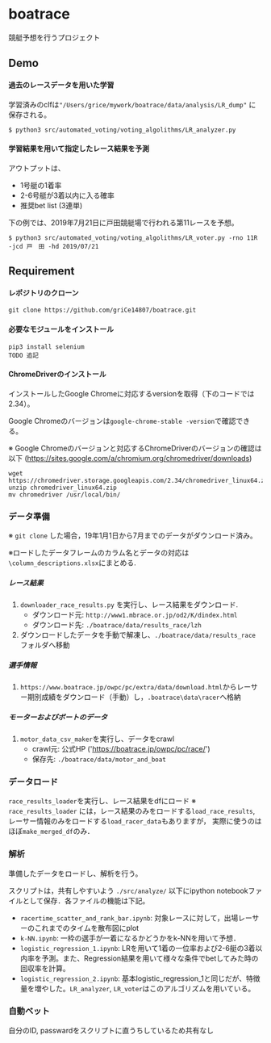# boatrace
競艇予想を行うプロジェクト

## Demo
#### 過去のレースデータを用いた学習
学習済みのclfは`"/Users/grice/mywork/boatrace/data/analysis/LR_dump"`
に保存される。

```
$ python3 src/automated_voting/voting_algolithms/LR_analyzer.py
```

#### 学習結果を用いて指定したレース結果を予測
アウトプットは、
- 1号艇の1着率
- 2-6号艇が3着以内に入る確率
- 推奨bet list (3連単)

下の例では、2019年7月21日に戸田競艇場で行われる第11レースを予想。
```
$ python3 src/automated_voting/voting_algolithms/LR_voter.py -rno 11R -jcd 戸　田 -hd 2019/07/21
```

## Requirement
#### レポジトリのクローン

`git clone https://github.com/griCe14807/boatrace.git`

#### 必要なモジュールをインストール
```
pip3 install selenium
TODO 追記
```
#### ChromeDriverのインストール
インストールしたGoogle Chromeに対応するversionを取得（下のコードでは2.34）。

Google Chromeのバージョンは`google-chrome-stable -version`で確認できる。

※ Google Chromeのバージョンと対応するChromeDriverのバージョンの確認は以下
(https://sites.google.com/a/chromium.org/chromedriver/downloads)

```
wget https://chromedriver.storage.googleapis.com/2.34/chromedriver_linux64.zip
unzip chromedriver_linux64.zip
mv chromedriver /usr/local/bin/
```

### データ準備
※ `git clone` した場合，19年1月1日から7月までのデータがダウンロード済み。

※ロードしたデータフレームのカラム名とデータの対応は`\column_descriptions.xlsx`にまとめる.

##### レース結果
1. `downloader_race_results.py`
を実行し、レース結果をダウンロード. 
    - ダウンロード元: `http://www1.mbrace.or.jp/od2/K/dindex.html`
    - ダウンロード先: `./boatrace/data/results_race/lzh`
2. ダウンロードしたデータを手動で解凍し、`./boatrace/data/results_race`フォルダへ移動
##### 選手情報
1. `https://www.boatrace.jp/owpc/pc/extra/data/download.html`からレーサー期別成績をダウンロード（手動）し，`.boatrace\data\racer`へ格納
##### モーターおよびボートのデータ
1. `motor_data_csv_maker`を実行し、データをcrawl
    - crawl元: 公式HP ('https://boatrace.jp/owpc/pc/race/')
    - 保存先: `./boatrace/data/motor_and_boat`

### データロード
`race_results_loader`を実行し、レース結果をdfにロード
※ `race_results_loader` には，レース結果のみをロードする`load_race_results`, 
レーサー情報のみをロードする`load_racer_data`もありますが，
実際に使うのはほぼ`make_merged_df`のみ．

### 解析
準備したデータをロードし、解析を行う。

スクリプトは，共有しやすいよう
`./src/analyze/` 以下にipython notebookファイルとして保存．各ファイルの機能は下記。
 - `racertime_scatter_and_rank_bar.ipynb`: 対象レースに対して，出場レーサーのこれまでのタイムを散布図にplot
 - `k-NN.ipynb`: 一枠の選手が一着になるかどうかをk-NNを用いて予想．
 - `logistic_regression_1.ipynb`: LRを用いて1着の一位率および2-6艇の3着以内率を予測。また、Regression結果を用いて様々な条件でbetしてみた時の回収率を計算。
 -   `logistic_regression_2.ipynb`: 基本logistic_regression_1と同じだが、特徴量を増やした。`LR_analyzer`, `LR_voter`はこのアルゴリズムを用いている。

### 自動ベット
自分のID, passwardをスクリプトに直うちしているため共有なし